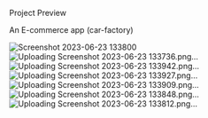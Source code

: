 Project Preview

An E-commerce app (car-factory)

![Screenshot 2023-06-23 133800](https://github.com/Baljeetism/car-factory/assets/57327580/661b7e9d-81f4-48ad-b2de-38857fc42c80)
![Uploading Screenshot 2023-06-23 133736.png…]()
![Uploading Screenshot 2023-06-23 133942.png…]()
![Uploading Screenshot 2023-06-23 133927.png…]()
![Uploading Screenshot 2023-06-23 133909.png…]()
![Uploading Screenshot 2023-06-23 133848.png…]()
![Uploading Screenshot 2023-06-23 133812.png…]()
